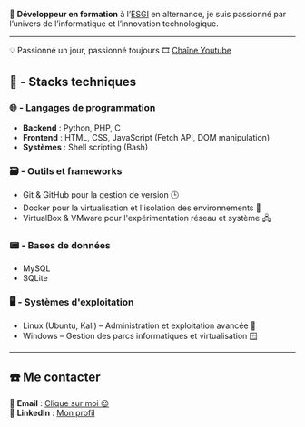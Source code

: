 🪪 **Développeur en formation** à l’[ESGI](https://www.esgi.fr/) en alternance, je suis passionné par l’univers de l’informatique et l’innovation technologique. 

---

💡 Passionné un jour, passionné toujours
🎞️ [Chaîne Youtube]((https://www.youtube.com/@lmf-w))  


## 🧠 - **Stacks techniques**  
### 🌐 - Langages de programmation  
- **Backend** : Python, PHP, C  
- **Frontend** : HTML, CSS, JavaScript (Fetch API, DOM manipulation)  
- **Systèmes** : Shell scripting (Bash)  

### 🗃️ - Outils et frameworks  
- Git & GitHub pour la gestion de version 🕒  
- Docker pour la virtualisation et l'isolation des environnements 🐳  
- VirtualBox & VMware pour l'expérimentation réseau et système 🖧  

### 📟 - Bases de données  
- MySQL  
- SQLite  

### 🖥️ - Systèmes d'exploitation  
- Linux (Ubuntu, Kali) – Administration et exploitation avancée 🐧  
- Windows – Gestion des parcs informatiques et virtualisation 🪟  

---

## ☎️ **Me contacter**  
📧 **Email** : [Clique sur moi 😉](mailto:amorwalim.pro@gmail.com)  
💼 **LinkedIn** : [Mon profil](https://www.linkedin.com/in/amorwalim/)  

